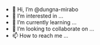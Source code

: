 - 👋 Hi, I’m @dungna-mirabo
- 👀 I’m interested in ...
- 🌱 I’m currently learning ...
- 💞️ I’m looking to collaborate on ...
- 📫 How to reach me ...

<!---
dungna-mirabo/dungna-mirabo is a ✨ special ✨ repository because its `README.md` (this file) appears on your GitHub profile.
You can click the Preview link to take a look at your changes.
--->
